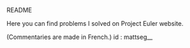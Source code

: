 README

Here you can find problems I solved on Project Euler website.

(Commentaries are made in French.)
id : mattseg__
